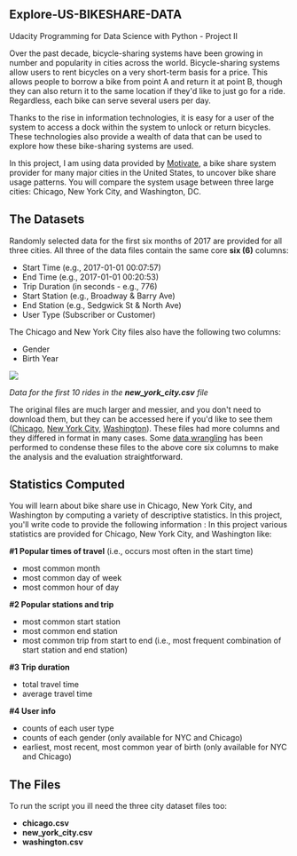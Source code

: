 ## Explore-US-BIKESHARE-DATA
Udacity Programming for Data Science with Python - Project II

Over the past decade, bicycle-sharing systems have been growing in number and popularity in cities across the world. Bicycle-sharing systems allow users to rent bicycles on a very short-term basis for a price. This allows people to borrow a bike from point A and return it at point B, though they can also return it to the same location if they'd like to just go for a ride. Regardless, each bike can serve several users per day.

Thanks to the rise in information technologies, it is easy for a user of the system to access a dock within the system to unlock or return bicycles. These technologies also provide a wealth of data that can be used to explore how these bike-sharing systems are used.

In this project, I am using data provided by  [Motivate](https://www.motivateco.com/), a bike share system provider for many major cities in the United States, to uncover bike share usage patterns. You will compare the system usage between three large cities: Chicago, New York City, and Washington, DC.

## The Datasets

Randomly selected data for the first six months of 2017 are provided for all three cities. All three of the data files contain the same core  **six (6)**  columns:

-   Start Time (e.g., 2017-01-01 00:07:57)
-   End Time (e.g., 2017-01-01 00:20:53)
-   Trip Duration (in seconds - e.g., 776)
-   Start Station (e.g., Broadway & Barry Ave)
-   End Station (e.g., Sedgwick St & North Ave)
-   User Type (Subscriber or Customer)

The Chicago and New York City files also have the following two columns:

-   Gender
-   Birth Year

[](https://classroom.udacity.com/nanodegrees/nd104/parts/53470233-d93c-4a31-a59f-11388272fe6b/modules/0f8a717f-4ac2-49d7-9ac4-15ae692793fa/lessons/ee7d089a-4a92-4e5d-96d2-bb256fae28e9/concepts/87034580-6b86-4f45-9981-88f5c86d21bf#)

![](https://s3.amazonaws.com/video.udacity-data.com/topher/2018/March/5aa771dc_nyc-data/nyc-data.png)

_Data for the first 10 rides in the  **new_york_city.csv**  file_

The original files are much larger and messier, and you don't need to download them, but they can be accessed here if you'd like to see them ([Chicago](https://www.divvybikes.com/system-data),  [New York City](https://www.citibikenyc.com/system-data),  [Washington](https://www.capitalbikeshare.com/system-data)). These files had more columns and they differed in format in many cases. Some  [data wrangling](https://en.wikipedia.org/wiki/Data_wrangling)  has been performed to condense these files to the above core six columns to make the analysis and the evaluation straightforward.

## Statistics Computed

You will learn about bike share use in Chicago, New York City, and Washington by computing a variety of descriptive statistics. In this project, you'll write code to provide the following information :
In this project various statistics are provided for Chicago, New York City, and Washington like:

**#1 Popular times of travel**  (i.e., occurs most often in the start time)

-   most common month
-   most common day of week
-   most common hour of day

**#2 Popular stations and trip**

-   most common start station
-   most common end station
-   most common trip from start to end (i.e., most frequent combination of start station and end station)

**#3 Trip duration**

-   total travel time
-   average travel time

**#4 User info**

-   counts of each user type
-   counts of each gender (only available for NYC and Chicago)
-   earliest, most recent, most common year of birth (only available for NYC and Chicago)

## The Files

To run the script you ill need the three city dataset files too:

-   **chicago.csv**
-   **new_york_city.csv**
-   **washington.csv**
